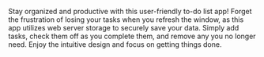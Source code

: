 Stay organized and productive with this user-friendly to-do list app! Forget the frustration of losing your tasks when you refresh the window, as this app utilizes web server storage to securely save your data. Simply add tasks, check them off as you complete them, and remove any you no longer need. Enjoy the intuitive design and focus on getting things done.
